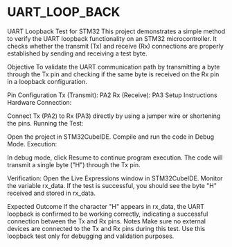 # UART_LOOP_BACK
UART Loopback Test for STM32
This project demonstrates a simple method to verify the UART loopback functionality on an STM32 microcontroller. It checks whether the transmit (Tx) and receive (Rx) connections are properly established by sending and receiving a test byte.

Objective
To validate the UART communication path by transmitting a byte through the Tx pin and checking if the same byte is received on the Rx pin in a loopback configuration.

Pin Configuration
Tx (Transmit): PA2
Rx (Receive): PA3
Setup Instructions
Hardware Connection:

Connect Tx (PA2) to Rx (PA3) directly by using a jumper wire or shortening the pins.
Running the Test:

Open the project in STM32CubeIDE.
Compile and run the code in Debug Mode.
Execution:

In debug mode, click Resume to continue program execution.
The code will transmit a single byte ("H") through the Tx pin.

Verification:
Open the Live Expressions window in STM32CubeIDE.
Monitor the variable rx_data.
If the test is successful, you should see the byte "H" received and stored in rx_data.

Expected Outcome
If the character "H" appears in rx_data, the UART loopback is confirmed to be working correctly, indicating a successful connection between the Tx and Rx pins.
Notes
Make sure no external devices are connected to the Tx and Rx pins during this test.
Use this loopback test only for debugging and validation purposes.
